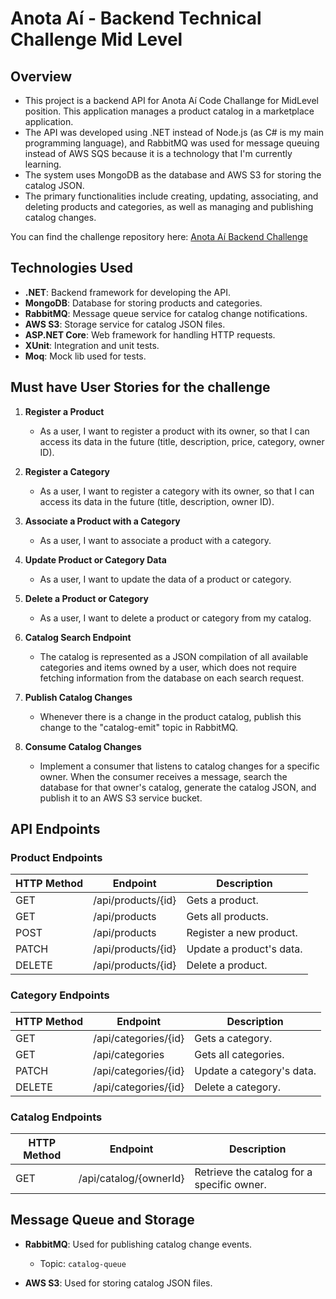 # Anota Aí - Backend Technical Challenge Mid Level 

## Overview

- This project is a backend API for Anota Aí Code Challange for MidLevel position. This application manages a product catalog in a marketplace application. 
- The API was developed using .NET instead of Node.js (as C# is my main programming language), and RabbitMQ was used for message queuing instead of AWS SQS because it is a technology that I'm currently learning. 
- The system uses MongoDB as the database and AWS S3 for storing the catalog JSON. 
- The primary functionalities include creating, updating, associating, and deleting products and categories, as well as managing and publishing catalog changes.

You can find the challenge repository here: [Anota Aí Backend Challenge](https://github.com/githubanotaai/new-test-backend-nodejs)

## Technologies Used

- **.NET**: Backend framework for developing the API.
- **MongoDB**: Database for storing products and categories.
- **RabbitMQ**: Message queue service for catalog change notifications.
- **AWS S3**: Storage service for catalog JSON files.
- **ASP.NET Core**: Web framework for handling HTTP requests.
- **XUnit**: Integration and unit tests.
- **Moq**: Mock lib used for tests.

## Must have User Stories for the challenge 

1. **Register a Product**
   - As a user, I want to register a product with its owner, so that I can access its data in the future (title, description, price, category, owner ID).

2. **Register a Category**
   - As a user, I want to register a category with its owner, so that I can access its data in the future (title, description, owner ID).

3. **Associate a Product with a Category**
   - As a user, I want to associate a product with a category.

4. **Update Product or Category Data**
   - As a user, I want to update the data of a product or category.

5. **Delete a Product or Category**
   - As a user, I want to delete a product or category from my catalog.

6. **Catalog Search Endpoint**
   - The catalog is represented as a JSON compilation of all available categories and items owned by a user, which does not require fetching information from the database on each search request.

7. **Publish Catalog Changes**
   - Whenever there is a change in the product catalog, publish this change to the "catalog-emit" topic in RabbitMQ.

8. **Consume Catalog Changes**
   - Implement a consumer that listens to catalog changes for a specific owner. When the consumer receives a message, search the database for that owner's catalog, generate the catalog JSON, and publish it to an AWS S3 service bucket.

## API Endpoints

### Product Endpoints

| HTTP Method | Endpoint             | Description                |
|-------------|-----------------------|----------------------------|
| GET         | /api/products/{id}    | Gets a product.            |
| GET         | /api/products         | Gets all products.         |
| POST        | /api/products         | Register a new product.    |
| PATCH       | /api/products/{id}    | Update a product's data.   |
| DELETE      | /api/products/{id}    | Delete a product.          |

### Category Endpoints

| HTTP Method | Endpoint             | Description                |
|-------------|-----------------------|----------------------------|
| GET         | /api/categories/{id}  | Gets a category.           |
| GET         | /api/categories       | Gets all categories.       |
| PATCH       | /api/categories/{id}  | Update a category's data.  |
| DELETE      | /api/categories/{id}  | Delete a category.         |

### Catalog Endpoints

| HTTP Method | Endpoint             | Description                         |
|-------------|-----------------------|-------------------------------------|
| GET         | /api/catalog/{ownerId} | Retrieve the catalog for a specific owner. |

## Message Queue and Storage

- **RabbitMQ**: Used for publishing catalog change events.
  - Topic: `catalog-queue`
  
- **AWS S3**: Used for storing catalog JSON files.
